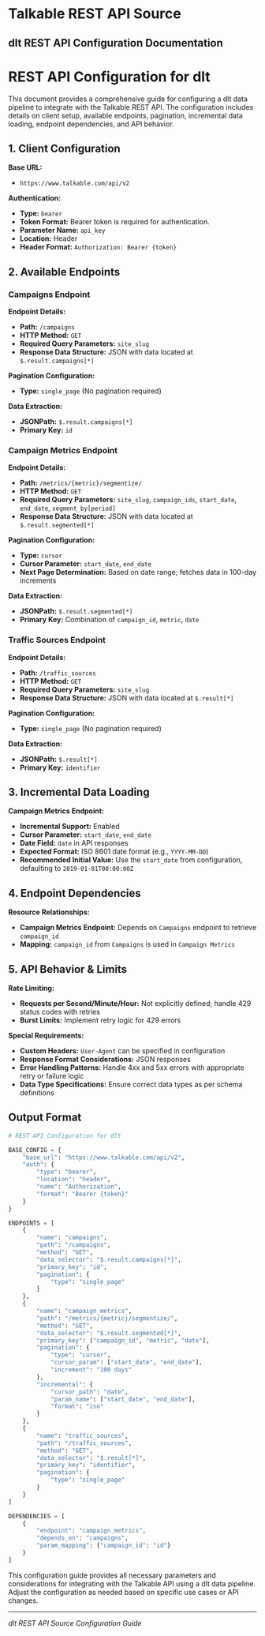 # Talkable REST API Source

## dlt REST API Configuration Documentation

# REST API Configuration for dlt

This document provides a comprehensive guide for configuring a dlt data pipeline to integrate with the Talkable REST API. The configuration includes details on client setup, available endpoints, pagination, incremental data loading, endpoint dependencies, and API behavior.

## 1. Client Configuration

**Base URL:**
- `https://www.talkable.com/api/v2`

**Authentication:**
- **Type:** `bearer`
- **Token Format:** Bearer token is required for authentication.
- **Parameter Name:** `api_key`
- **Location:** Header
- **Header Format:** `Authorization: Bearer {token}`

## 2. Available Endpoints

### Campaigns Endpoint

**Endpoint Details:**
- **Path:** `/campaigns`
- **HTTP Method:** `GET`
- **Required Query Parameters:** `site_slug`
- **Response Data Structure:** JSON with data located at `$.result.campaigns[*]`

**Pagination Configuration:**
- **Type:** `single_page` (No pagination required)

**Data Extraction:**
- **JSONPath:** `$.result.campaigns[*]`
- **Primary Key:** `id`

### Campaign Metrics Endpoint

**Endpoint Details:**
- **Path:** `/metrics/{metric}/segmentize/`
- **HTTP Method:** `GET`
- **Required Query Parameters:** `site_slug`, `campaign_ids`, `start_date`, `end_date`, `segment_by[period]`
- **Response Data Structure:** JSON with data located at `$.result.segmented[*]`

**Pagination Configuration:**
- **Type:** `cursor`
- **Cursor Parameter:** `start_date`, `end_date`
- **Next Page Determination:** Based on date range; fetches data in 100-day increments

**Data Extraction:**
- **JSONPath:** `$.result.segmented[*]`
- **Primary Key:** Combination of `campaign_id`, `metric`, `date`

### Traffic Sources Endpoint

**Endpoint Details:**
- **Path:** `/traffic_sources`
- **HTTP Method:** `GET`
- **Required Query Parameters:** `site_slug`
- **Response Data Structure:** JSON with data located at `$.result[*]`

**Pagination Configuration:**
- **Type:** `single_page` (No pagination required)

**Data Extraction:**
- **JSONPath:** `$.result[*]`
- **Primary Key:** `identifier`

## 3. Incremental Data Loading

**Campaign Metrics Endpoint:**
- **Incremental Support:** Enabled
- **Cursor Parameter:** `start_date`, `end_date`
- **Date Field:** `date` in API responses
- **Expected Format:** ISO 8601 date format (e.g., `YYYY-MM-DD`)
- **Recommended Initial Value:** Use the `start_date` from configuration, defaulting to `2019-01-01T00:00:00Z`

## 4. Endpoint Dependencies

**Resource Relationships:**
- **Campaign Metrics Endpoint:** Depends on `Campaigns` endpoint to retrieve `campaign_id`
- **Mapping:** `campaign_id` from `Campaigns` is used in `Campaign Metrics`

## 5. API Behavior & Limits

**Rate Limiting:**
- **Requests per Second/Minute/Hour:** Not explicitly defined; handle 429 status codes with retries
- **Burst Limits:** Implement retry logic for 429 errors

**Special Requirements:**
- **Custom Headers:** `User-Agent` can be specified in configuration
- **Response Format Considerations:** JSON responses
- **Error Handling Patterns:** Handle 4xx and 5xx errors with appropriate retry or failure logic
- **Data Type Specifications:** Ensure correct data types as per schema definitions

## Output Format

```python
# REST API Configuration for dlt

BASE_CONFIG = {
    "base_url": "https://www.talkable.com/api/v2",
    "auth": {
        "type": "bearer",
        "location": "header",
        "name": "Authorization",
        "format": "Bearer {token}"
    }
}

ENDPOINTS = [
    {
        "name": "campaigns",
        "path": "/campaigns",
        "method": "GET",
        "data_selector": "$.result.campaigns[*]",
        "primary_key": "id",
        "pagination": {
            "type": "single_page"
        }
    },
    {
        "name": "campaign_metrics",
        "path": "/metrics/{metric}/segmentize/",
        "method": "GET",
        "data_selector": "$.result.segmented[*]",
        "primary_key": ["campaign_id", "metric", "date"],
        "pagination": {
            "type": "cursor",
            "cursor_param": ["start_date", "end_date"],
            "increment": "100 days"
        },
        "incremental": {
            "cursor_path": "date",
            "param_name": ["start_date", "end_date"],
            "format": "iso"
        }
    },
    {
        "name": "traffic_sources",
        "path": "/traffic_sources",
        "method": "GET",
        "data_selector": "$.result[*]",
        "primary_key": "identifier",
        "pagination": {
            "type": "single_page"
        }
    }
]

DEPENDENCIES = [
    {
        "endpoint": "campaign_metrics",
        "depends_on": "campaigns",
        "param_mapping": {"campaign_id": "id"}
    }
]
```

This configuration guide provides all necessary parameters and considerations for integrating with the Talkable API using a dlt data pipeline. Adjust the configuration as needed based on specific use cases or API changes.

---
*dlt REST API Source Configuration Guide*